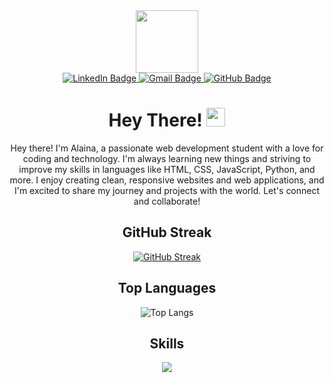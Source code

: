 <div id="header" align="center">
  <img src="https://media.giphy.com/media/M9gbBd9nbDrOTu1Mqx/giphy.gif" width="100"/>
  <div id="badges">
    <a href="https://www.linkedin.com/in/alaina-a-881023343/">
      <img src="https://img.shields.io/badge/LinkedIn-blue?style=for-the-badge&logo=linkedin&logoColor=white" alt="LinkedIn Badge"/>
    </a>
    <a href="mailto:alainaajce93@gmail.com">
      <img src="https://img.shields.io/badge/Gmail-red?style=for-the-badge&logo=gmail&logoColor=white" alt="Gmail Badge"/>
    </a>
    <a href="https://github.com/Alaina-1">
      <img src="https://img.shields.io/badge/GitHub-black?style=for-the-badge&logo=github&logoColor=white" alt="GitHub Badge"/>
    </a>
  </div>
  <h1>Hey There! <img src="https://media.giphy.com/media/hvRJCLFzcasrR4ia7z/giphy.gif" width="30px"/></h1>
  <p align="center">
    Hey there! I'm Alaina, a passionate web development student with a love for coding and technology. I'm always learning new things and striving to improve my skills in languages like HTML, CSS, JavaScript, Python, and more. I enjoy creating clean, responsive websites and web applications, and I'm excited to share my journey and projects with the world. Let's connect and collaborate!
  </p>
  <h2>GitHub Streak</h2>
  <a href="https://streak-stats.demolab.com/?user=Alaina-1&theme=dark">
    <img src="https://streak-stats.demolab.com/?user=Alaina-1&theme=dark" alt="GitHub Streak" />
  </a>
  <h2>Top Languages</h2>
  <img src="https://github-readme-stats.vercel.app/api/top-langs/?username=Alaina-1&layout=compact&theme=vision-friendly-dark" alt="Top Langs" />
</div>
<h2 align="center">Skills</h2>
<p align="center">
  <a href="https://skillicons.dev">
    <img src="https://skillicons.dev/icons?i=c,java,html,css,python" />
  </a>
</p>
